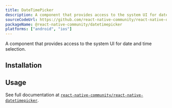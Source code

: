```yaml
---
title: DateTimePicker
description: A component that provides access to the system UI for date and time selection.
sourceCodeUrl: https://github.com/react-native-community/react-native-datetimepicker
packageName: @react-native-community/datetimepicker
platforms: ["android", "ios"]
---
```


A component that provides access to the system UI for date and time selection.

## Installation

## Usage

See full documentation at [`react-native-community/react-native-datetimepicker`](https://github.com/react-native-community/react-native-datetimepicker).